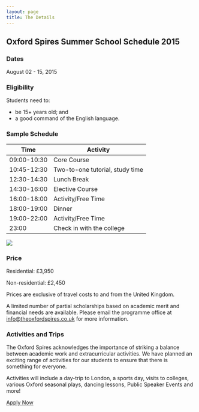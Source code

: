 ```yaml
---
layout: page
title: The Details
---
```


## Oxford Spires Summer School Schedule 2015

### Dates

August 02 - 15, 2015

### Eligibility

Students need to:

- be 15+ years old; and
- a good command of the English language. 

### Sample Schedule

|Time       |Activity                       |
|-----------|-------------------------------|
|09:00-10:30|Core Course                    |
|10:45-12:30|Two-to-one tutorial, study time|
|12:30-14:30|Lunch Break                    |
|14:30-16:00|Elective Course                |
|16:00-18:00|Activity/Free Time             |
|18:00-19:00|Dinner                         |
|19:00-22:00|Activity/Free Time             |
|23:00      |Check in with the college      |

![](https://dl.dropboxusercontent.com/u/516841/GlobalME/sp2.jpg)

### Price

Residential:     £3,950 

Non-residential: £2,450

<p class="message">
Prices are exclusive of travel costs to and from the United Kingdom.
</p>

A limited number of partial scholarships based on academic merit and financial needs are available. Please email the programme office at [info@theoxfordspires.co.uk](mailto:info@theoxfordspires.co.uk) for more information.

### Activities and Trips

The Oxford Spires acknowledges the importance of striking a balance between academic work and extracurricular activities. We have planned an exciting range of activities for our students to ensure that there is something for everyone.

Activities will include a day-trip to London, a sports day, visits to colleges, various Oxford seasonal plays, dancing lessons, Public Speaker Events and more!

<a class="button" href="{{ site.baseurl }}/apply">Apply Now</a>
